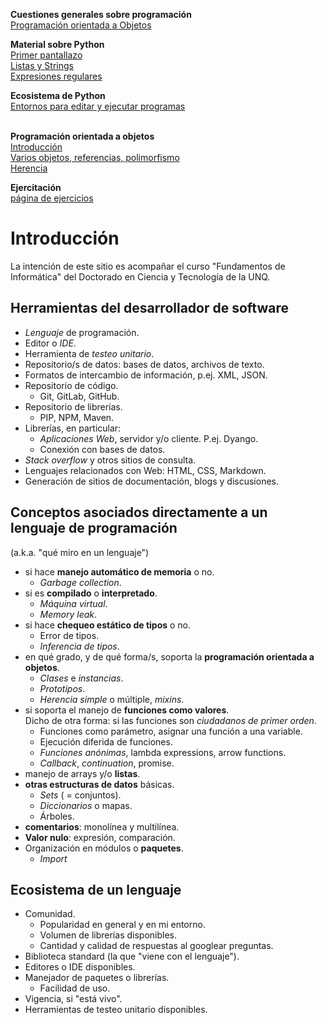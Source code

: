 <style>
.page-header {
    padding-bottom: 50px;
    padding-top: 50px;
}
</style>

**Cuestiones generales sobre programación**  
[Programación orientada a Objetos](./oop-intro.md)  

**Material sobre Python**  
[Primer pantallazo](./python-basics.md)  
[Listas y Strings](./python-lists-strings.md)  
[Expresiones regulares](./python-regex.md)  

**Ecosistema de Python**  
[Entornos para editar y ejecutar programas](./python-environments.md)  
<br/>

**Programación orientada a objetos**  
[Introducción](./oop-intro.md)  
[Varios objetos, referencias, polimorfismo](./oop-references.md)  
[Herencia](./oop-inheritance.md)  

**Ejercitación**  
[página de ejercicios](./ejercitacion.md)  

# Introducción
La intención de este sitio es acompañar el curso "Fundamentos de Informática" del Doctorado en Ciencia y Tecnología de la UNQ.


## Herramientas del desarrollador de software
* *Lenguaje* de programación.
* Editor o *IDE*.
* Herramienta de *testeo unitario*.
* Repositorio/s de datos: bases de datos, archivos de texto.
* Formatos de intercambio de información, p.ej. XML, JSON.
* Repositorio de código.
    - Git, GitLab, GitHub.
* Repositorio de librerías.
    - PIP, NPM, Maven.
* Librerías, en particular:
    - *Aplicaciones Web*, servidor y/o cliente. P.ej. Dyango.
    - Conexión con bases de datos.
* *Stack overflow* y otros sitios de consulta.
* Lenguajes relacionados con Web: HTML, CSS, Markdown.
* Generación de sitios de documentación, blogs y discusiones.


## Conceptos asociados directamente a un lenguaje de programación
(a.k.a. "qué miro en un lenguaje")
- si hace **manejo automático de memoria** o no.
    + *Garbage collection*.
- si es **compilado** o **interpretado**.
    + *Máquina virtual*.
    + *Memory leak*.
- si hace **chequeo estático de tipos** o no.
    + Error de tipos.
    + *Inferencia de tipos*.
- en qué grado, y de qué forma/s, soporta la **programación orientada a objetos**.
    + *Clases* e *instancias*.
    + *Prototipos*.
    + *Herencia simple* o múltiple, *mixins*.
- si soporta el manejo de **funciones como valores**.  
  Dicho de otra forma: si las funciones son *ciudadanos de primer orden*.
    + Funciones como parámetro, asignar una función a una variable.
    + Ejecución diferida de funciones.
    + *Funciones anónimas*, lambda expressions, arrow functions.
    + *Callback*, *continuation*, promise.
- manejo de arrays y/o **listas**.
- **otras estructuras de datos** básicas.
    + *Sets* ( = conjuntos).
    + *Diccionarios* o mapas.
    + Árboles.
- **comentarios**: monolínea y multilínea.
- **Valor nulo**: expresión, comparación.
- Organización en módulos o **paquetes**.
    + *Import*


## Ecosistema de un lenguaje
- Comunidad.
    + Popularidad en general y en mi entorno.
    + Volumen de librerías disponibles.
    + Cantidad y calidad de respuestas al googlear preguntas.
- Biblioteca standard (la que "viene con el lenguaje").
- Editores o IDE disponibles.
- Manejador de paquetes o librerías.
    + Facilidad de uso.
- Vigencia, si "está vivo".
- Herramientas de testeo unitario disponibles.



